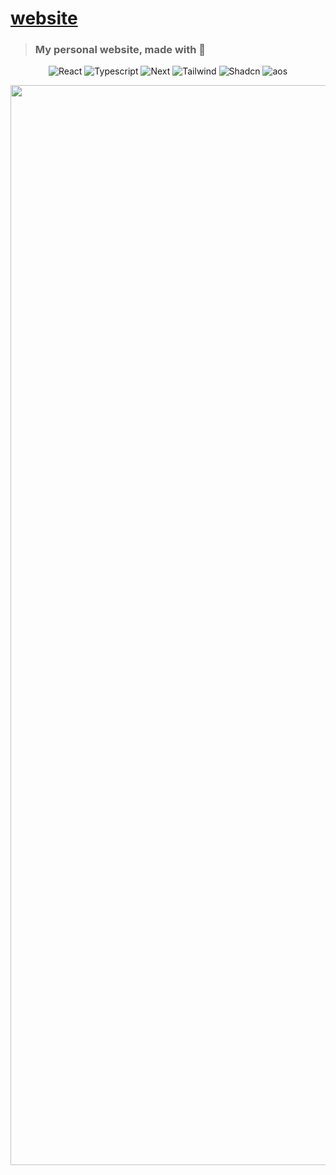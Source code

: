 # [website](https://k3v.in)

> ### My personal website, made with 💖

<p align="center">
  <img src=https://img.shields.io/badge/React-20232A?style=for-the-badge&logo=react&logoColor=61DAFB alt="React">
  <img src=https://img.shields.io/badge/TypeScript-007ACC?style=for-the-badge&logo=typescript&logoColor=white alt="Typescript">
  <img src=https://img.shields.io/badge/next%20js-000000?style=for-the-badge&logo=nextdotjs&logoColor=white alt="Next">
  <img src=https://img.shields.io/badge/Tailwind_CSS-38B2AC?style=for-the-badge&logo=tailwind-css&logoColor=white alt="Tailwind">
  <img src=https://img.shields.io/badge/shadcn-000000?style=for-the-badge&logo=shadcnui&logoColor=white alt="Shadcn">
  <img src=https://img.shields.io/badge/aos-CB3837?style=for-the-badge&logo=npm&logoColor=white alt="aos">
</p>

<p align="center">
    <a href="https://k3v.in">
        <img width="1728" alt="Full Site" src="https://github.com/KevinWu098/me/assets/100006999/b5afe850-b0b0-415b-bc89-fc9140d0b8a0">
    </a>
</p>
